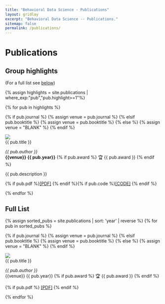 ```yaml
---
title: "Behavioral Data Science - Publications"
layout: gridlay
excerpt: "Behavioral Data Science -- Publications."
sitemap: false
permalink: /publications/
---
```

<script>
  $(document).ready(function(e) {
    $('.open-link').click(function(e) {
       var $wrapper = $(this).parent().find('.hider');
	   $wrapper.css('max-height',$wrapper.find('p').height());
       $(this).remove();
    })
});
</script>

# Publications

## Group highlights
(For a full list see [below](#full-list))

{% assign highlights = site.publications | where_exp:"pub","pub.highlight>=1"%} 

<div class="row">

{% for pub in highlights %}

{% if pub.journal %}
  {% assign venue = pub.journal %}
{% elsif pub.booktitle  %}
  {% assign venue = pub.booktitle %}
{% else %}
  {% assign venue = "BLANK" %}
{% endif %}

<div class="col-md-12 clearfix">
<div class="bdata-pub-highlight box-shadow">
<img src="{{ site.url }}{{ site.baseurl }}/resources/thumbnails/{{ pub.thumbnail }}" class="bdata-pub-img-highlight"/>
<div class="bdata-pub-body">
<div class="bdata-pub-title-highlight">
{{ pub.title }}
</div>
<p><em>{{ pub.author }}
</em>
<br><b><it>{{venue}}</it> {{ pub.year}}</b>
{% if pub.award %}
<span class="award">🏆 {{ pub.award }}</span>
{% endif %}
</p>  
<p class="bdata-pub-subtitle-highlight">{{ pub.description }} </p>
<p>
  {% if pub.pdf %}<a href="{{ site.url }}{{ site.baseurl }}/resources/pubpdfs/{{ pub.pdf }}">[PDF]</a> {% endif %}{% if pub.code %}<a href="{{ pub.code }}">[CODE]</a> {% endif %}
</p>
</div>
</div>
</div>

{% endfor %}

</div>

## Full List

<div class="row">
{% assign sorted_pubs = site.publications | sort: 'year' | reverse %}
{% for pub in sorted_pubs %}


{% if pub.journal %}
  {% assign venue = pub.journal %}
{% elsif pub.booktitle  %}
  {% assign venue = pub.booktitle %}
{% else %}
  {% assign venue = "BLANK" %}
{% endif %}


<div class="col-md-12 clearfix">
<div class="bdata-pub box-shadow">
<img src="{{ site.url }}{{ site.baseurl }}/resources/thumbnails/{{ pub.thumbnail }}" class="bdata-pub-img"/>
<div class="bdata-pub-body">
<div class="bdata-pub-title">
{{ pub.title }}
</div>
<p><em>{{ pub.author }}</em>
<br>{{venue}} {{ pub.year}}
{% if pub.award %}
<span class="award">🏆 {{ pub.award }}</span>
{% endif %}

</p> 

{% if pub.pdf %}
<a href="{{ site.url }}{{ site.baseurl }}/resources/pubpdfs/{{ pub.pdf }}">[PDF]</a> 
{% endif %}
</div>
</div>
</div>

{% endfor %}

</div>
